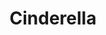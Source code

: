 ---
title: Cinderella
publishDate: 2020-03-02 00:00:00
img: /assets/cinderella/cinderella-1.jpg
img_2: /assets/cinderella/cinderella-2.jpg
img_3: /assets/cinderella/cinderella-3.jpg
img_alt: A forest scene lit in purple
description: |
  When designing this show, we wanted to approach color in a fantastic and magical way.  We were able to acheive this by using purples, blues, and other "magical" colors.
tags:
  - Assistant Lighting Designer
  - ETC Eos
---